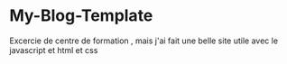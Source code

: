 # My-Blog-Template
Excercie de centre de formation , mais j'ai fait une belle site utile avec le javascript et html et css
